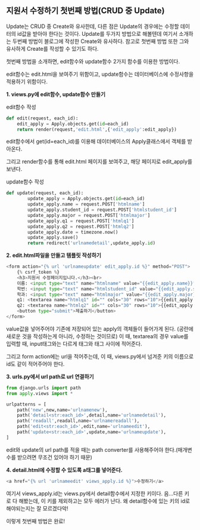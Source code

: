 ## 지원서 수정하기 첫번째 방법(CRUD 중 Update)



Update는 CRUD 중 Create와 유사한데, 다른 점은 Update의 경우에는 수정할 데이터의 id값을 받아야 한다는 것이다. Update를 두가지 방법으로 해볼텐데 여기서 소개하는 두번째 방법이 블로그에 작성한 Create와 유사하다. 참고로 첫번째 방법 또한 그와 유사하게 Create를 작성할 수 있기도 하다. 



첫번째 방법을 소개하면, edit함수와 update함수 2가지 함수를 이용한 방법이다. 

edit함수는 edit.html을 보여주기 위함이고, update함수는 데이터베이스에 수정사항을 적용하기 위함이다. 



**1. views.py에 edit함수, update함수 만들기** 

edit함수 작성

```python
def edit(request, each_id):
    edit_apply = Apply.objects.get(id=each_id)
    return render(request,'edit.html',{'edit_apply':edit_apply})
```



edit함수에서 get(id=each_id)를 이용해 데이터베이스의 Apply클래스에서 객체를 받아온다.

그리고 render함수를 통해 edit.html 페이지를 보여주고, 해당  페이지로 edit_apply를 보낸다.



update함수 작성

```python
def update(request, each_id):
        update_apply = Apply.objects.get(id=each_id)
        update_apply.name = request.POST['htmlname']
        update_apply.student_id = request.POST['htmlstudent_id']
        update_apply.major = request.POST['htmlmajor']
        update_apply.q1 = request.POST['htmlq1']
        update_apply.q2 = request.POST['htmlq2']
        update_apply.date = timezone.now() 
        update_apply.save()
        return redirect('urlnamedetail',update_apply.id)
```



**2. edit.html파일을 만들고 템플릿 작성하기**

```python
<form action="{% url 'urlnameupdate' edit_apply.id %}" method="POST">
    {% csrf_token %}     
    <h3>지원서 수정페이지입니다.</h3><br>
    이름: <input type="text" name="htmlname" value="{{edit_apply.name}}"> <br>
    학번: <input type="text" name="htmlstudent_id" value="{{edit_apply.student_id}}"> <br>
    학과: <input type="text" name="htmlmajor" value="{{edit_apply.major}}"> <br>
    q1: <textarea name="htmlq1" id="" cols="30" rows="10">{{edit_apply.q1}}</textarea><br>
    q2: <textarea name="htmlq2" id="" cols="30" rows="10">{{edit_apply.q2}}</textarea><br>
    <button type="submit">제출하기</button>
</form> 
```

value값을 넣어주어야 기존에 저장되어 있는 apply의 객체들이 들어가게 된다. (공란에 새로운 것을 작성하는게 아니라, 수정하는 것이므로) 이 때, textarea의 경우 value를 입력할 때, input태그와는 다르게 태그와 태그 사이에 적어준다. 

그리고 form action에는 url을 적어주는데, 이 때, views.py에서 넘겨준 키의 이름으로 id도 같이 적어주어야 한다. 





**3. urls.py에서 url path로 url 연결하기** 

```python
from django.urls import path
from apply.views import *

urlpatterns = [
    path('new',new,name='urlnamenew'),
    path('detail<str:each_id>',detail,name='urlnamedetail'),
    path('readall',readall,name='urlnamereadall'),
    path('edit<str:each_id>',edit,name='urlnameedit'),
    path('update<str:each_id>',update,name='urlnameupdate'),
]   
```

edit와 update의 url path를 적을 때는 path converter를 사용해주어야 한다.(매개변수를 받으려면 무조건 있어야 하기 때문) 





**4. detail.html에 수정할 수 있도록 a태그를 넣어준다.**

```python
<a href="{% url 'urlnameedit' views_apply.id %}">수정하기</a>
```

 여기서 views_apply.id는 views.py에서 detail함수에서 지정한 키이다. 음...다른 키로 다 해봤는데, 이 키를 제외하고는 모두 에러가 난다. 왜 detail함수에 있는 키의 id로 해야되는지는 잘 모르겠다악! 

이렇게 첫번째 방법은 완료!